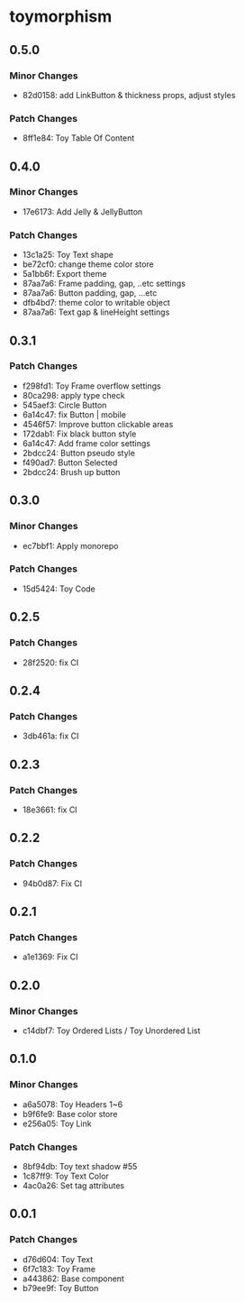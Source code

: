 # toymorphism

## 0.5.0

### Minor Changes

- 82d0158: add LinkButton & thickness props, adjust styles

### Patch Changes

- 8ff1e84: Toy Table Of Content

## 0.4.0

### Minor Changes

- 17e6173: Add Jelly & JellyButton

### Patch Changes

- 13c1a25: Toy Text shape
- be72cf0: change theme color store
- 5a1bb6f: Export theme
- 87aa7a6: Frame padding, gap, ..etc settings
- 87aa7a6: Button padding, gap, ...etc
- dfb4bd7: theme color to writable object
- 87aa7a6: Text gap & lineHeight settings

## 0.3.1

### Patch Changes

- f298fd1: Toy Frame overflow settings
- 80ca298: apply type check
- 545aef3: Circle Button
- 6a14c47: fix Button | mobile
- 4546f57: Improve button clickable areas
- 172dab1: Fix black button style
- 6a14c47: Add frame color settings
- 2bdcc24: Button pseudo style
- f490ad7: Button Selected
- 2bdcc24: Brush up button

## 0.3.0

### Minor Changes

- ec7bbf1: Apply monorepo

### Patch Changes

- 15d5424: Toy Code

## 0.2.5

### Patch Changes

- 28f2520: fix CI

## 0.2.4

### Patch Changes

- 3db461a: fix CI

## 0.2.3

### Patch Changes

- 18e3661: fix CI

## 0.2.2

### Patch Changes

- 94b0d87: Fix CI

## 0.2.1

### Patch Changes

- a1e1369: Fix CI

## 0.2.0

### Minor Changes

- c14dbf7: Toy Ordered Lists / Toy Unordered List

## 0.1.0

### Minor Changes

- a6a5078: Toy Headers 1~6
- b9f6fe9: Base color store
- e256a05: Toy Link

### Patch Changes

- 8bf94db: Toy text shadow #55
- 1c87ff9: Toy Text Color
- 4ac0a26: Set tag attributes

## 0.0.1

### Patch Changes

- d76d604: Toy Text
- 6f7c183: Toy Frame
- a443862: Base component
- b79ee9f: Toy Button
